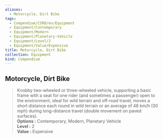 ```yaml
---
aliases:
  - Motorcycle, Dirt Bike
tags:
  - Compendium/CSRD/en/Equipment
  - Equipment/Contemporary
  - Equipment/Modern
  - Equipment/Planetary-Vehicle
  - Equipment/Level/2
  - Equipment/Value/Expensive
title: Motorcycle, Dirt Bike
collection: Equipment
kind: Compendium
---
```

## Motorcycle, Dirt Bike  
  
>Knobby two-wheeled or three-wheeled vehicle, supporting a basic frame with a seat for one rider (and sometimes a passenger) open to the environment, ideal for wild terrain and off-road travel; moves a short distance each round in wild terrain or an average of 48 km/h (30 mph) during long-distance travel (double movement on paved surfaces).  
> **Options :** Contemporary, Modern, Planetary Vehicle  
> **Level :** 2  
> **Value :** Expensive
